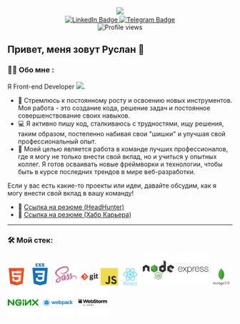 

<div id="header" align="center">
  <img src="https://media.giphy.com/media/cg5FwpvDmhIcM/giphy.gif" width="250"/>
</div>

<div id="badges" align="center">
  <a href="https://www.linkedin.com/in/руслан-роткин-a38342151">
    <img src="https://img.shields.io/badge/LinkedIn-blue?logo=linkedin&logoColor=white&style=for-the-badge" alt="LinkedIn Badge"/>
  </a>
  
  <a href="https://t.me/rust_rr" >
    <img src="https://img.shields.io/badge/Telegram-blue?logo=Telegram&logoColor=white&style=for-the-badge" alt="Telegram Badge"/>
  </a>
</div>

<div id="counter" align="center">
  <img src="https://komarev.com/ghpvc/?username=rust007-91&style=flat-square&color=blue" alt="Profile views"/>
</div>

<h2>
  Привет, меня зовут Руслан 👋
</h2>

### :man_technologist: Обо мне :
Я Front-end Developer <img src="https://media.giphy.com/media/WUlplcMpOCEmTGBtBW/giphy.gif" width="30">.
- :dart: Стремлюсь к постоянному росту и освоению новых инструментов. Моя работа - это создание кода, решение задач и постоянное совершенствование своих навыков.
- :computer: Я активно пишу код, сталкиваюсь с трудностями, ищу решения, таким образом, постепенно набивая свои "шишки" и улучшая свой профессиональный опыт.
- 🔭 Моей целью является работа в команде лучших профессионалов, где я могу не только внести свой вклад, но и учиться у опытных коллег. Я готов осваивать новые фреймворки и технологии, чтобы быть в курсе последних трендов в мире веб-разработки.

Если у вас есть какие-то проекты или идеи, давайте обсудим, как я могу внести свой вклад в вашу команду!
- :memo: [Ссылка на резюме (HeadHunter)](https://spb.hh.ru/resume/52cbf857ff0b20ffa50039ed1f656c53794638)
- :memo: [Ссылка на резюме (Хабр Карьера)](https://career.habr.com/rotkin91)
---


### :hammer_and_wrench: Мой стек:
<div>
  <img src="https://github.com/devicons/devicon/blob/master/icons/html5/html5-original.svg" title="HTML5" alt="HTML" width="40" height="40"/>&nbsp;
  <img src="https://github.com/devicons/devicon/blob/master/icons/css3/css3-plain-wordmark.svg"  title="CSS3" alt="CSS" width="50" height="50"/>&nbsp;
  <img src="https://raw.githubusercontent.com/devicons/devicon/1119b9f84c0290e0f0b38982099a2bd027a48bf1/icons/sass/sass-original.svg"  title="SASS" alt="SASS" width="50" height="50"/>&nbsp;
  <img src="https://github.com/devicons/devicon/blob/master/icons/git/git-original-wordmark.svg" title="Git" alt="Git" width="40" height="40"/>
  <img src="https://github.com/devicons/devicon/blob/master/icons/javascript/javascript-original.svg" title="JavaScript" alt="JavaScript" width="40" height="40"/>&nbsp;
  <img src="https://github.com/devicons/devicon/blob/master/icons/react/react-original-wordmark.svg" title="React" alt="React" width="40" height="40"/>&nbsp;
  <img src="https://github.com/devicons/devicon/blob/master/icons/nodejs/nodejs-original-wordmark.svg" title="Node.js" alt="Node.js" width="70" height="70"/>&nbsp;
  <img src="https://github.com/devicons/devicon/blob/master/icons/express/express-original-wordmark.svg" title="express" alt="express" width="70" height="70"/>&nbsp;
   <img src="https://github.com/devicons/devicon/blob/master/icons/mongodb/mongodb-original-wordmark.svg" title="MongoDB" alt="mongodb" width="40" height="40"/>&nbsp;
   <img src="https://github.com/devicons/devicon/blob/master/icons/nginx/nginx-original.svg" title="nginx" alt="nginx" width="70" height="70"/>&nbsp;
  <img src="https://raw.githubusercontent.com/devicons/devicon/1119b9f84c0290e0f0b38982099a2bd027a48bf1/icons/webpack/webpack-original-wordmark.svg" title="webpack" alt="webpack" width="70" height="70"/>&nbsp;
  <img src="https://raw.githubusercontent.com/devicons/devicon/1119b9f84c0290e0f0b38982099a2bd027a48bf1/icons/webstorm/webstorm-original-wordmark.svg" title="webstorm" alt="webstorm" width="70" height="70"/>&nbsp;
</div>




<!--
**rust007-91/rust007-91** is a ✨ _special_ ✨ repository because its `README.md` (this file) appears on your GitHub profile.
